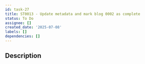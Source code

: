 ```yaml
---
id: task-27
title: ST0013 - Update metadata and mark blog 0002 as complete
status: To Do
assignee: []
created_date: '2025-07-08'
labels: []
dependencies: []
---
```


## Description
